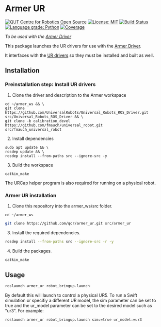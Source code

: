 # Armer UR
[![QUT Centre for Robotics Open Source](https://github.com/qcr/qcr.github.io/raw/master/misc/badge.svg)](https://qcr.github.io)
[![License: MIT](https://img.shields.io/badge/License-MIT-yellow.svg)](https://opensource.org/licenses/MIT)
[![Build Status](https://github.com/suddrey-qut/armer/workflows/Build/badge.svg?branch=master)](https://github.com/suddrey-qut/armer/actions?query=workflow%3ABuild)
[![Language grade: Python](https://img.shields.io/lgtm/grade/python/g/suddrey-qut/armer.svg?logo=lgtm&logoWidth=18)](https://lgtm.com/projects/g/suddrey-qut/armer/context:python)
[![Coverage](https://codecov.io/gh/suddrey-qut/armer/branch/master/graph/badge.svg)](https://codecov.io/gh/suddrey-qut/armer)

*To be used with the [Armer Driver](https://github.com/qcr/armer)*

This package launches the UR drivers for use with the [Armer Driver](https://github.com/qcr/armer).

It interfaces with the [UR drivers](https://github.com/UniversalRobots/Universal_Robots_ROS_Driver) so they must be installed and built as well.

## Installation

### Preinstallation step: Install UR drivers
1. Clone the driver and description to the Armer workspace

```
cd ~/armer_ws && \
git clone https://github.com/UniversalRobots/Universal_Robots_ROS_Driver.git src/Universal_Robots_ROS_Driver && \ 
git clone -b calibration_devel https://github.com/fmauch/universal_robot.git src/fmauch_universal_robot
```
2. Install dependencies
```
sudo apt update && \
rosdep update && \
rosdep install --from-paths src --ignore-src -y
```
3. Build the workspace
```
catkin_make
```
The URCap helper program is also required for running on a physical robot.

### Armer UR installation
1. Clone this repository into the armer_ws/src folder.

```
cd ~/armer_ws
```
```sh
git clone https://github.com/qcr/armer_ur.git src/armer_ur
```
3. Install the required dependencies.
```sh
rosdep install --from-paths src --ignore-src -r -y 
```
4. Build the packages.
```sh
catkin_make 
```

## Usage
```sh
roslaunch armer_ur robot_bringup.launch 
```
 By default this will launch to control a physical UR5. To run a Swift simulation or specifiy a different UR model, the sim parameter can be set to true and the ur_model parameter can be set to the desired model such as "ur3". For example:

```sh
roslaunch armer_ur robot_bringup.launch sim:=true ur_model:=ur3
```

